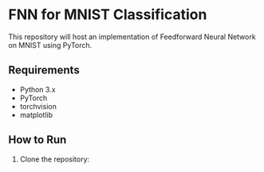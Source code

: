 # FNN for MNIST Classification

This repository will host an implementation of Feedforward Neural Network on MNIST using PyTorch.

## Requirements
- Python 3.x
- PyTorch
- torchvision
- matplotlib

## How to Run

1. Clone the repository:
```bash  git clone https://github.com/VR1675/mint-fnn.git
